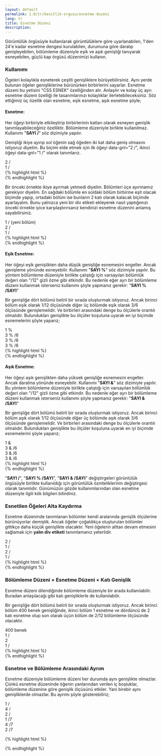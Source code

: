 ```yaml
---
layout: default
permalink: 1.0/tr/kesitlik-orgusu/esnetme-duzeni
lang: tr
title: Esnetme Düzeni
description: 
---
```

<p class="girlik">
	Görüntülük örgüsüyle kullanılarak görüntülüklere göre uyarlanabilen, 1'den 24'e kadar esnetme dengesi kurulabilen, durumuna göre daralıp genişleyebilen, bölümleme düzeniyle eşik ve aşık genişliği tanıyarak esneyebilen, güçlü kap örgüsü düzenimizi kullanın.
</p>

<h3>Kullanımı</h3>
<p>
	Ögeleri kolaylıkla esneterek çeşitli genişliklere bürüyebilirsiniz. Aynı yerde bulunan öğeler genişliklerine bürünürken birbirlerini sayarlar. Esnetme düzeni bu yetisini "CSS ESNEK" özelliğinden alır. Anlaşılır ve kolay üç ayrı esnetme düzeni özelliği ile tasarımlarınızı kolaylıklar ilerletebileceksiniz. Söz ettiğimiz üç özellik olan esnetme, eşik esnetme, aşık esnetme şöyle;
</p>
<h4>Esnetme:</h4>
<p>
	Her öğeyi birbiriyle etkileştirip birbirlerinin katları olarak esneyen genişlik tanımlayabileceğiniz özelliktir. Bölümleme düzeniyle birlikte kullanılmaz. Kullanımı "<b>SAYI /</b>" söz dizimiyle yapılır. 
</p>
<p class="örnek">
	Genişliği ikiye ayırıp sol öğenin sağ öğeden iki kat daha geniş olmasını istiyoruz diyelim. Bu biçimi elde etmek için ilk öğeyi data-gnl="2 /", ikinci öğeyi data-gnl="1 /" olarak tanımlarız.
</p>
<div class="örnek">
	<div class="önizleme">
    <div data-gnl="2 /">
    	<div class="kutu">2 /</div>
		</div>
		<div data-gnl="1 /">
			<div class="kutu">1 /</div>
		</div>
	</div>
</div>
{% highlight html %}
    <div data-gnl="2 /">
      <!-- içerik alanı -->
    </div>
    <div data-gnl="1 /">
      <!-- içerik alanı -->
    </div>
{% endhighlight %}
<p class="örnek">
	Bir önceki örnekte ikiye ayırmak yetmedi diyelim. Bölümleri üçe ayırmamız gerekiyor diyelim. En sağdaki bölümle en soldaki bölüm birbirine eşit olacak biçimde yapıp, ortadaki bölüm ise bunların 2 katı olarak kalacak biçimde ayarlayalım. Bunu yalnızca yeni bir div etiketi ekleyerek nasıl yaptığımızı önceki örnekle iyice karşılaştırırsanız kendinizi esnetme düzenini anlamış sayabilirsiniz.
</p>
<div class="örnek">
	<div class="önizleme">
		<div data-gnl="1 /">
			<div class="kutu">1 / (yeni bölüm)</div>
		</div>
		<div data-gnl="2 /">
			<div class="kutu">2 /</div>
		</div>
		<div data-gnl="1 /">
			<div class="kutu">1 /</div>
		</div>
	</div>
</div>
{% highlight html %}
    <div data-gnl="1 /">
      <!-- içerik alanı -->
    </div>
    <div data-gnl="2 /">
      <!-- içerik alanı -->
    </div>
    <div data-gnl="1 /">
      <!-- içerik alanı -->
    </div>
{% endhighlight %}

<h4>Eşik Esnetme:</h4>
<p>
	Her öğeyi eşik genişlikten daha düşük genişliğe esnemesini engeller. Ancak genişleme yönünde esneyebilir. Kullanımı "<b>SAYI %</b>" söz dizimiyle yapılır. Bu yöntem bölümleme düzeniyle birlikte çalıştığı için varsayılan bölümlük değeri olan "/12" gizli özne gibi etkindir. Bu nedenle eğer ayrı bir bölümleme düzeni kullanmak isterseniz kullanımı şöyle yapmanız gerekir: "<b>SAYI % /SAYI</b>"
</p>
<p class="örnek">
	Bir genişliğe dört bölümü belirli bir sırada oluşturmak istiyoruz. Ancak birinci bölüm eşik olarak 1/12 ölçüsünde diğer üç bölümde eşik olarak 3/6 ölçüsünde genişlemelidir. Ve birbirleri arasındaki denge bu ölçülerle orantılı olmalıdır. Bulundukları genişlikte bu ölçüler koşuluna uyarak en iyi biçimde esnemelerini şöyle yaparız;
</p>
<div class="örnek">
<div class="önizleme">
  <div data-gnl="1 %">
    <div class="kutu">1 %</div>
  </div>
  <div data-gnl="3 % /6">
    <div class="kutu">3 % /6</div>
  </div>
  <div data-gnl="3 % /6">
    <div class="kutu">3 % /6</div>
  </div>
  <div data-gnl="3 % /6">
    <div class="kutu">3 % /6</div>
  </div>
</div>
</div>
{% highlight html %}
    <div data-gnl="1 %">
      <!-- içerik alanı -->
    </div>
    <div data-gnl="3 % /6">
      <!-- içerik alanı -->
    </div>
    <div data-gnl="3 % /6">
      <!-- içerik alanı -->
    </div>
    <div data-gnl="3 % /6">
      <!-- içerik alanı -->
    </div>
{% endhighlight %}
<h4>Aşık Esnetme:</h4>
<p>
  Her öğeyi aşık genişlikten daha yüksek genişliğe esnemesini engeller. Ancak daralma yönünde esneyebilir. Kullanımı "<b>SAYI &</b>" söz dizimiyle yapılır. Bu yöntem bölümleme düzeniyle birlikte çalıştığı için varsayılan bölümlük değeri olan "/12" gizli özne gibi etkindir. Bu nedenle eğer ayrı bir bölümleme düzeni kullanmak isterseniz kullanımı şöyle yapmanız gerekir: "<b>SAYI & /SAYI</b>"
</p>
<p class="örnek">
  Bir genişliğe dört bölümü belirli bir sırada oluşturmak istiyoruz. Ancak birinci bölüm aşık olarak 1/12 ölçüsünde diğer üç bölümde aşık olarak 3/6 ölçüsünde genişlemelidir. Ve birbirleri arasındaki denge bu ölçülerle orantılı olmalıdır. Bulundukları genişlikte bu ölçüler koşuluna uyarak en iyi biçimde esnemelerini şöyle yaparız;
</p>
<div class="örnek">
<div class="önizleme">
  <div data-gnl="1 &">
    <div class="kutu">1 &</div>
  </div>
  <div data-gnl="3 & /6">
    <div class="kutu">3 & /6</div>
  </div>
  <div data-gnl="3 & /6">
    <div class="kutu">3 & /6</div>
  </div>
  <div data-gnl="3 & /6">
    <div class="kutu">3 & /6</div>
  </div>
</div>
</div>
{% highlight html %}
    <div data-gnl="1 &">
      <!-- içerik alanı -->
    </div>
    <div data-gnl="3 & /6">
      <!-- içerik alanı -->
    </div>
    <div data-gnl="3 & /6">
      <!-- içerik alanı -->
    </div>
    <div data-gnl="3 & /6">
      <!-- içerik alanı -->
    </div>
{% endhighlight %}
<p>
  "<b>SAYI /</b>", "<b>SAYI % /SAYI</b>", "<b>SAYI & /SAYI</b>" değiştirgeleri görüntülük örgüsüyle birlikte kullanıldığı için görüntülük özniteliklerinin değiştirgesi olarak tanımlıdır. Günümüzün gözde kullanımlarından olan esnetme düzeniyle ilgili kök bilgileri bitirdiniz.
</p>

<h3>Esnetilen Öğeleri Alta Kaydırma</h3> 
<p>
  Esnetme düzeninde tanımlanan bölümler kendi aralarında genişlik ölçülerine bürünüyorlar demiştik. Ancak öğeler çoğaldıkça oluşturulan bölümler gittikçe daha küçük genişlikte olacaktır. Yeni öğelerin alttan devam etmesini sağlamak için <b>yalın div etiketi</b> tanımlamanız yeterlidir.
</p>

<div class="örnek">
<div class="önizleme">
  <div data-gnl="2 /">
    <div class="kutu">2 /</div>
  </div>
  <div data-gnl="1 /">
    <div class="kutu">1 /</div>
  </div>
  <div></div>
  <div data-gnl="2 /">
    <div class="kutu">2 /</div>
  </div>
  <div data-gnl="1 /">
    <div class="kutu">1 /</div>
  </div>
</div>
</div>
{% highlight html %}
    <div data-gnl="2 /">
      <!-- içerik alanı -->
    </div>
    <div data-gnl="1 /">
      <!-- içerik alanı -->
    </div>
    <div></div>
    <div data-gnl="2 /">
      <!-- içerik alanı -->
    </div>
    <div data-gnl="1 /">
      <!-- içerik alanı -->
    </div>
{% endhighlight %}

<h3>Bölümleme Düzeni + Esnetme Düzeni + Katı Genişlik</h3> 

<p>
  Esnetme düzeni dilendiğinde bölümleme düzeniyle bir arada kullanılabilir. Buradan anlaşılacağı gibi katı genişliklerle de kullanılabilir.
</p>
<p class="örnek">
  Bir genişliğe dört bölümü belirli bir sırada oluşturmak istiyoruz. Ancak birinci bölüm 400 benek genişliğinde, ikinci bölüm 1 esnetme ve dördüncü de 2 katı esnetme olup son olarak üçün bölüm de 2/12 bölümleme ölçüsünde olacaktır. 
</p>
<div class="örnek">
<div class="önizleme">
  <div style="width:400px;">
    <div class="kutu">400 benek</div>
  </div>
  <div data-gnl="1 /">
    <div class="kutu">1 /</div>
  </div>
  <div data-gnl="2">
    <div class="kutu">2</div>
  </div>
  <div data-gnl="1 /">
    <div class="kutu">1 /</div>
  </div>
</div>
</div>
{% highlight html %}
    <div style="width:400px;">
      <!-- içerik alanı -->
    </div>
    <div data-gnl="1 /">
      <!-- içerik alanı -->
    </div>
    <div data-gnl="2">
      <!-- içerik alanı -->
    </div>
    <div data-gnl="1 /">
      <!-- içerik alanı -->
    </div>
{% endhighlight %}


<h3>Esnetme ve Bölümleme Arasındaki Ayrım</h3>
<p>
  Esnetme düzeniyle bölümleme düzeni her durumda aynı genişlikte olmazlar. Çünkü esnetme düzeninde öğenin yanlarından verilen iç boşluklar, bölümleme düzenine göre genişlik ölçüsünü etkiler. Yani birebir aynı genişliklerde olmazlar. Bu ayrımı şöyle gösterebiliriz;
</p>
<div class="örnek">
<div class="önizleme">
<div style="border:0px solid red; padding:0;">
  <div data-gnl="1 /">
    <div class="kutu">1 /</div>
  </div>
  <div data-gnl="4 /">
    <div class="kutu">4 /</div>
  </div>
  <div data-gnl="2 /">
    <div class="kutu">2 /</div>
  </div>
</div>
<div style="border:0px solid red; padding:0;">
  <div data-gnl="1 /7">
    <div class="kutu">1 /7</div>
  </div>
  <div data-gnl="4 /7">
    <div class="kutu">4 /7</div>
  </div>
  <div data-gnl="2 /7">
    <div class="kutu">2 /7</div>
  </div>
</div>
</div>

{% highlight html %}
    <div>
      <div data-gnl="1 /">
        <!-- içerik alanı -->
      </div>
      <div data-gnl="4 /">
        <!-- içerik alanı -->
      </div>
      <div data-gnl="2 /">
        <!-- içerik alanı -->
      </div>
    </div>
    <div>
      <div data-gnl="1 /7">
        <!-- içerik alanı -->
      </div>
      <div data-gnl="4 /7">
        <!-- içerik alanı -->
      </div>
      <div data-gnl="2 /7">
        <!-- içerik alanı -->
      </div>
    </div>
{% endhighlight %}
</div>
<p></p>
<p></p>